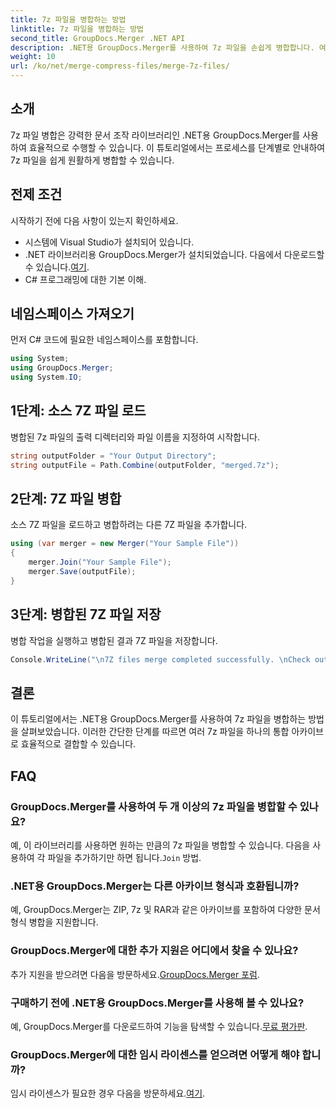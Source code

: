 ```yaml
---
title: 7z 파일을 병합하는 방법
linktitle: 7z 파일을 병합하는 방법
second_title: GroupDocs.Merger .NET API
description: .NET용 GroupDocs.Merger를 사용하여 7z 파일을 손쉽게 병합합니다. 여러 아카이브를 하나로 원활하게 결합하려면 단계별 가이드를 따르세요.
weight: 10
url: /ko/net/merge-compress-files/merge-7z-files/
---
```

## 소개
7z 파일 병합은 강력한 문서 조작 라이브러리인 .NET용 GroupDocs.Merger를 사용하여 효율적으로 수행할 수 있습니다. 이 튜토리얼에서는 프로세스를 단계별로 안내하여 7z 파일을 쉽게 원활하게 병합할 수 있습니다.
## 전제 조건
시작하기 전에 다음 사항이 있는지 확인하세요.
- 시스템에 Visual Studio가 설치되어 있습니다.
-  .NET 라이브러리용 GroupDocs.Merger가 설치되었습니다. 다음에서 다운로드할 수 있습니다.[여기](https://releases.groupdocs.com/merger/net/).
- C# 프로그래밍에 대한 기본 이해.

## 네임스페이스 가져오기
먼저 C# 코드에 필요한 네임스페이스를 포함합니다.
```csharp
using System; 
using GroupDocs.Merger;
using System.IO;
```
## 1단계: 소스 7Z 파일 로드
병합된 7z 파일의 출력 디렉터리와 파일 이름을 지정하여 시작합니다.
```csharp
string outputFolder = "Your Output Directory";
string outputFile = Path.Combine(outputFolder, "merged.7z");
```
## 2단계: 7Z 파일 병합
소스 7Z 파일을 로드하고 병합하려는 다른 7Z 파일을 추가합니다.
```csharp
using (var merger = new Merger("Your Sample File"))
{
    merger.Join("Your Sample File");
    merger.Save(outputFile);
}
```
## 3단계: 병합된 7Z 파일 저장
병합 작업을 실행하고 병합된 결과 7Z 파일을 저장합니다.
```csharp
Console.WriteLine("\n7Z files merge completed successfully. \nCheck output in {0}", outputFolder);
```

## 결론
이 튜토리얼에서는 .NET용 GroupDocs.Merger를 사용하여 7z 파일을 병합하는 방법을 살펴보았습니다. 이러한 간단한 단계를 따르면 여러 7z 파일을 하나의 통합 아카이브로 효율적으로 결합할 수 있습니다.

## FAQ
### GroupDocs.Merger를 사용하여 두 개 이상의 7z 파일을 병합할 수 있나요?
 예, 이 라이브러리를 사용하면 원하는 만큼의 7z 파일을 병합할 수 있습니다. 다음을 사용하여 각 파일을 추가하기만 하면 됩니다.`Join` 방법.
### .NET용 GroupDocs.Merger는 다른 아카이브 형식과 호환됩니까?
예, GroupDocs.Merger는 ZIP, 7z 및 RAR과 같은 아카이브를 포함하여 다양한 문서 형식 병합을 지원합니다.
### GroupDocs.Merger에 대한 추가 지원은 어디에서 찾을 수 있나요?
 추가 지원을 받으려면 다음을 방문하세요.[GroupDocs.Merger 포럼](https://forum.groupdocs.com/c/merger/32).
### 구매하기 전에 .NET용 GroupDocs.Merger를 사용해 볼 수 있나요?
 예, GroupDocs.Merger를 다운로드하여 기능을 탐색할 수 있습니다.[무료 평가판](https://releases.groupdocs.com/).
### GroupDocs.Merger에 대한 임시 라이센스를 얻으려면 어떻게 해야 합니까?
 임시 라이센스가 필요한 경우 다음을 방문하세요.[여기](https://purchase.groupdocs.com/temporary-license/).